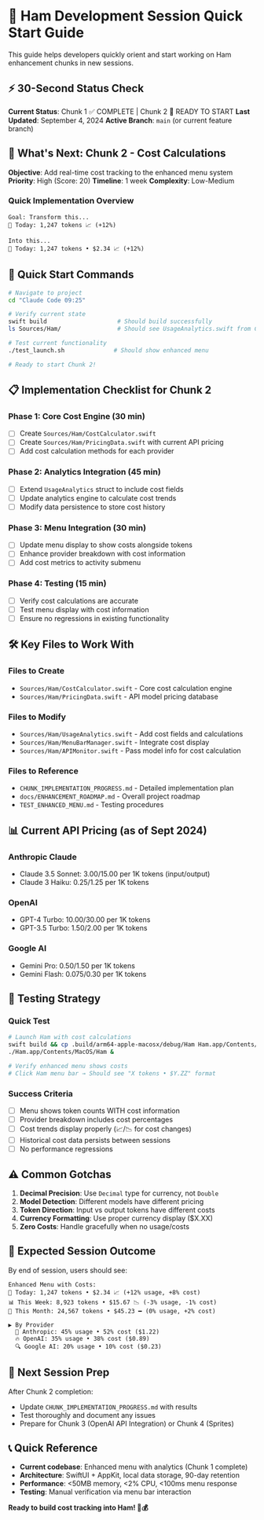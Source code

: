 # 🚀 Ham Development Session Quick Start Guide

This guide helps developers quickly orient and start working on Ham enhancement chunks in new sessions.

## ⚡ 30-Second Status Check

**Current Status**: Chunk 1 ✅ COMPLETE | Chunk 2 🎯 READY TO START
**Last Updated**: September 4, 2024
**Active Branch**: `main` (or current feature branch)

## 🎯 What's Next: Chunk 2 - Cost Calculations

**Objective**: Add real-time cost tracking to the enhanced menu system
**Priority**: High (Score: 20)
**Timeline**: 1 week
**Complexity**: Low-Medium

### Quick Implementation Overview
```
Goal: Transform this...
🐹 Today: 1,247 tokens 📈 (+12%)

Into this...
🐹 Today: 1,247 tokens • $2.34 📈 (+12%)
```

## 🏁 Quick Start Commands

```bash
# Navigate to project
cd "Claude Code 09:25"

# Verify current state
swift build                    # Should build successfully
ls Sources/Ham/                # Should see UsageAnalytics.swift from Chunk 1

# Test current functionality  
./test_launch.sh              # Should show enhanced menu

# Ready to start Chunk 2!
```

## 📋 Implementation Checklist for Chunk 2

### Phase 1: Core Cost Engine (30 min)
- [ ] Create `Sources/Ham/CostCalculator.swift`
- [ ] Create `Sources/Ham/PricingData.swift` with current API pricing
- [ ] Add cost calculation methods for each provider

### Phase 2: Analytics Integration (45 min)
- [ ] Extend `UsageAnalytics` struct to include cost fields
- [ ] Update analytics engine to calculate cost trends
- [ ] Modify data persistence to store cost history

### Phase 3: Menu Integration (30 min)  
- [ ] Update menu display to show costs alongside tokens
- [ ] Enhance provider breakdown with cost information
- [ ] Add cost metrics to activity submenu

### Phase 4: Testing (15 min)
- [ ] Verify cost calculations are accurate
- [ ] Test menu display with cost information
- [ ] Ensure no regressions in existing functionality

## 🛠️ Key Files to Work With

### Files to Create
- `Sources/Ham/CostCalculator.swift` - Core cost calculation engine
- `Sources/Ham/PricingData.swift` - API model pricing database

### Files to Modify  
- `Sources/Ham/UsageAnalytics.swift` - Add cost fields and calculations
- `Sources/Ham/MenuBarManager.swift` - Integrate cost display
- `Sources/Ham/APIMonitor.swift` - Pass model info for cost calculation

### Files to Reference
- `CHUNK_IMPLEMENTATION_PROGRESS.md` - Detailed implementation plan
- `docs/ENHANCEMENT_ROADMAP.md` - Overall project roadmap
- `TEST_ENHANCED_MENU.md` - Testing procedures

## 📊 Current API Pricing (as of Sept 2024)

### Anthropic Claude
- Claude 3.5 Sonnet: $3.00/$15.00 per 1K tokens (input/output)
- Claude 3 Haiku: $0.25/$1.25 per 1K tokens

### OpenAI  
- GPT-4 Turbo: $10.00/$30.00 per 1K tokens
- GPT-3.5 Turbo: $1.50/$2.00 per 1K tokens

### Google AI
- Gemini Pro: $0.50/$1.50 per 1K tokens  
- Gemini Flash: $0.075/$0.30 per 1K tokens

## 🧪 Testing Strategy

### Quick Test
```bash
# Launch Ham with cost calculations
swift build && cp .build/arm64-apple-macosx/debug/Ham Ham.app/Contents/MacOS/Ham
./Ham.app/Contents/MacOS/Ham &

# Verify enhanced menu shows costs
# Click Ham menu bar → Should see "X tokens • $Y.ZZ" format
```

### Success Criteria
- [ ] Menu shows token counts WITH cost information
- [ ] Provider breakdown includes cost percentages
- [ ] Cost trends display properly (📈/📉 for cost changes)
- [ ] Historical cost data persists between sessions
- [ ] No performance regressions

## ⚠️ Common Gotchas

1. **Decimal Precision**: Use `Decimal` type for currency, not `Double`
2. **Model Detection**: Different models have different pricing
3. **Token Direction**: Input vs output tokens have different costs
4. **Currency Formatting**: Use proper currency display ($X.XX)
5. **Zero Costs**: Handle gracefully when no usage/costs

## 🎯 Expected Session Outcome

By end of session, users should see:
```
Enhanced Menu with Costs:
🐹 Today: 1,247 tokens • $2.34 📈 (+12% usage, +8% cost)
📊 This Week: 8,923 tokens • $15.67 📉 (-3% usage, -1% cost)  
📅 This Month: 24,567 tokens • $45.23 ━ (0% usage, +2% cost)

▶ By Provider
  🤖 Anthropic: 45% usage • 52% cost ($1.22)
  🔥 OpenAI: 35% usage • 38% cost ($0.89)
  🔍 Google AI: 20% usage • 10% cost ($0.23)
```

## 🚀 Next Session Prep

After Chunk 2 completion:
- Update `CHUNK_IMPLEMENTATION_PROGRESS.md` with results
- Test thoroughly and document any issues
- Prepare for Chunk 3 (OpenAI API Integration) or Chunk 4 (Sprites)

## 📞 Quick Reference

- **Current codebase**: Enhanced menu with analytics (Chunk 1 complete)
- **Architecture**: SwiftUI + AppKit, local data storage, 90-day retention
- **Performance**: <50MB memory, <2% CPU, <100ms menu response
- **Testing**: Manual verification via menu bar interaction

**Ready to build cost tracking into Ham! 🎯💰**